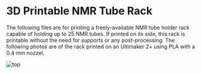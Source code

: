 # 3D Printable NMR Tube Rack

The following files are for printing a freely-available NMR tube holder rack capable of holding up to 25 NMR tubes. If printed on its side, this rack is printable without the need for supports or any post-processing. The following photos are of the rack printed on an Ultimaker 2+ using PLA with a 0.4 mm nozzel.

![top](NMR_tube_rack_top.jpg=25x25)
